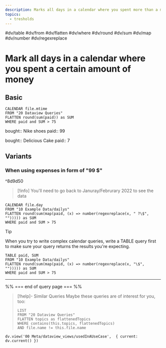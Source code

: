 ```yaml
---
description: Marks all days in a calendar where you spent more than a money limit (i.e. 75)
topics:
  - tresholds
---
```

#dv/table #dv/from #dv/flatten #dv/where #dv/round #dv/sum #dv/map #dv/number #dv/regexreplace 

# Mark all days in a calendar where you spent a certain amount of money

## Basic 

```dataview
CALENDAR file.mtime
FROM "20 Dataview Queries"
FLATTEN round(sum(paid)) as SUM
WHERE paid and SUM > 75
```

bought:: Nike shoes
paid:: 99

bought:: Delicious Cake
paid:: 7

## Variants

### When using expenses in form of "99 $"

^8d9d50

> [!info]
> You'll need to go back to Januray/Februrary 2022 to see the data

```dataview
CALENDAR file.day
FROM "10 Example Data/dailys"
FLATTEN round(sum(map(paid, (x) => number(regexreplace(x, " ?\$", ""))))) as SUM
WHERE paid and SUM > 75
```

> [!tip]
> When you try to write complex calendar queries, write a TABLE query first to make sure your query returns the results you're expecting.

```dataview
TABLE paid, SUM
FROM "10 Example Data/dailys"
FLATTEN round(sum(map(paid, (x) => number(regexreplace(x, "\$", ""))))) as SUM
WHERE paid and SUM > 75
```

---
%% === end of query page === %%
> [!help]- Similar Queries
> Maybe these queries are of interest for you, too:
> ```dataview
> LIST
> FROM "20 Dataview Queries"
> FLATTEN topics as flattenedTopics
> WHERE contains(this.topics, flattenedTopics)
> AND file.name != this.file.name
> ```

```dataviewjs
dv.view('00 Meta/dataview_views/usedInAUseCase',  { current: dv.current() })
```